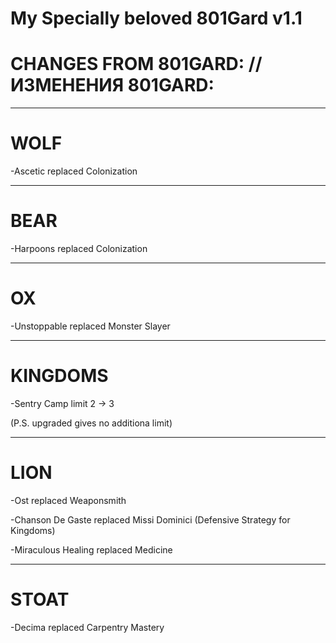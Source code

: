 # My Specially beloved 801Gard v1.1

# CHANGES FROM 801GARD: // ИЗМЕНЕНИЯ 801GARD:
----------------------------------------------------------------
# WOLF

-Ascetic replaced Colonization

----------------------------------------------------------------
# BEAR

-Harpoons replaced Colonization

----------------------------------------------------------------
# OX

-Unstoppable replaced Monster Slayer

----------------------------------------------------------------
# KINGDOMS

-Sentry Camp limit 2 -> 3

(P.S. upgraded gives no additiona limit)

----------------------------------------------------------------
# LION

-Ost replaced Weaponsmith

-Chanson De Gaste replaced Missi Dominici (Defensive Strategy for Kingdoms)

-Miraculous Healing replaced Medicine

----------------------------------------------------------------
# STOAT

-Decima replaced Carpentry Mastery
